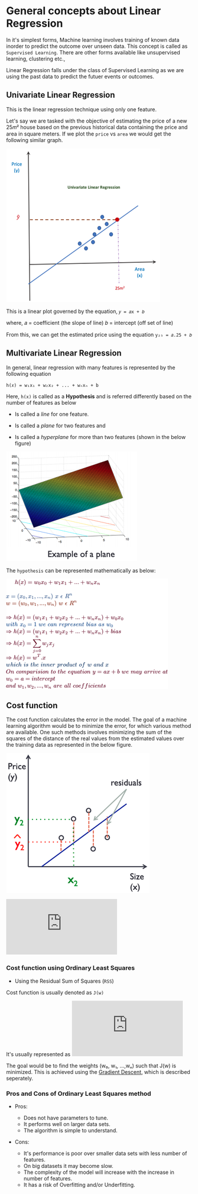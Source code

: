 # General concepts about Linear Regression

In it's simplest forms, Machine learning involves training of known data
inorder to predict the outcome over unseen data. This concept is called as
`Supervised Learning`. There are other forms available like unsupervised
learning, clustering etc.,

Linear Regression falls under the class of Supervised Learning as we are using
the past data to predict the futuer events or outcomes.


## Univariate Linear Regression

This is the linear regression technique using only one feature.

Let's say we are tasked with the objective of estimating the price of a new 25𝑚² house based on the previous historical data containing the price and area in square meters. If we plot the `price` vs `area` we would get the following similar graph.

![linear plot](images/plot.png "linear regression plot")

This is a linear plot governed by the equation, `𝑦 = 𝑎x + 𝑏`

where, 𝑎 = coefficient (the slope of line)
           𝑏 = intercept (off set of line)

From this, we can get the estimated price using the equation `y₂₅ = 𝑎.25 + 𝑏`

## Multivariate Linear Regression

In general, linear regression with many features is represented by the following equation

```
h(𝑥) = w₁x₁ + w₂x₂ + ... + wₙxₙ + b
```

Here, `h(x)` is called as a **Hypothesis**  and is referred differently based on the number of features as below

* Is called a *line* for one feature.

* Is called a *plane* for two features and

* Is called a *hyperplane* for more than two features (shown in the below figure)

![hyperplane_figure](images/plane.png "Hyperplane with more features")

The `hypothesis` can be represented mathematically as below:

![linear_regression](images/basic_linear_reg.png "Linear Regression equations")

## Cost function

The cost function calculates the error in the model. The goal of a machine
learning algorithm would be to minimize the error, for which various method
are available. One such methods involves minimizing the sum of the squares of
the distance of the real values from the estimated values over the training
data as represented in the below figure.

![cost_function](images/cost_function.png "Error in Cost function")

![equation1](https://latex.codecogs.com/gif.latex?%5Cdpi%7B100%7D%20%5Cbg_white%20%5Cfn_phv%20%7B%5Ccolor%7BTeal%7D%20%5Chat%7By%7D%5C%20denotes%5C%20an%5C%20estimated%5C%20or%5C%20predicted%5C%20value%7D%20%5C%5C%20%7B%5Ccolor%7BTeal%7D%20y%20-%20%5Chat%7By%7D%20%3D%20residual%7D)

### Cost function using Ordinary Least Squares

- Using the Residual Sum of Squares (`RSS`)

Cost function is usually denoted as `J(w)`

It's usually represented as
![equation](https://latex.codecogs.com/gif.latex?%5Cdpi%7B100%7D%20%5Cbg_white%20%5Cfn_phv%20J%28w%29%20%3D%20%5Csum_%7Bi%3D1%7D%5E%7Bn%7D%28h%28x%5E%7B%28i%29%7D%29%20-%20y%5E%7B%28i%29%7D%29%5E2)

The goal would be to find the weights (w₀, w₁, ...,wₙ) such that J(w) is
minimized. This is achieved using the [Gradient Descent](https://github.com/fpdevil/rise_of_machines/blob/master/GradientDescent.md), which is described seperately.

### Pros and Cons of Ordinary Least Squares method

- Pros:
    - Does not have parameters to tune.
    - It performs well on larger data sets.
    - The algorithm is simple to understand.

- Cons:
    - It's performance is poor over smaller data sets with less number of features.
    - On big datasets it may become slow.
    - The complexity of the model will increase with the increase in number of
       features.
    - It has a risk of Overfitting and/or Underfitting.

